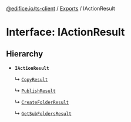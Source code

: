 [@edifice.io/ts-client](../README.md) / [Exports](../modules.md) / IActionResult

# Interface: IActionResult

## Hierarchy

- **`IActionResult`**

  ↳ [`CopyResult`](CopyResult.md)

  ↳ [`PublishResult`](PublishResult.md)

  ↳ [`CreateFolderResult`](CreateFolderResult.md)

  ↳ [`GetSubFoldersResult`](GetSubFoldersResult.md)
